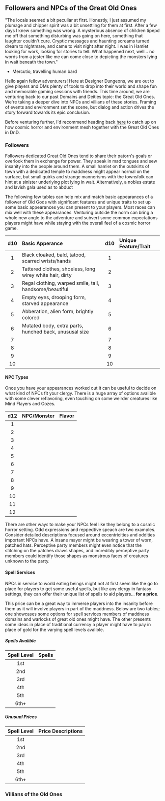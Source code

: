 ## Followers and NPCs of the Great Old Ones 
"The locals seemed a bit peculiar at first. Honestly, I just assumed my plumage and chipper spirit was a bit unsettling for them at first. After a few days I knew something was wrong. A mysterious absence of children tipepd me off that something disturbing was going on here, something that laughter couldn't cure. Cryptic messages and haunting screams turned dream to nightmare, and came to visit night after night. I was in Hamlet looking for work, looking for stories to tell. What happened next, well... no words from a jester like me can come close to depicting the monsters lying in wait beneath the town."

- Mercutio, travelling human bard

Hello again fellow adventurers! Here at Designer Dungeons, we are out to give players and DMs plenty of tools to drop into their world and shape fun and memorable gaming sessions with friends. This time around, we are venturing back to our past Domains and Deities topic: the Great Old Ones. We're taking a deeper dive into NPCs and villians of these stories. Framing of events and environment set the scene, but dialog and action drives the story forward towards its epic conclusion. 

Before venturing further, I'd recommend heading back [here]() to catch up on how cosmic horror and environment mesh together with the Great Old Ones in DnD.

### Followers

Followers dedicated Great Old Ones  tend to share their patorn's goals or overlook them in exchange for power. 
They speak in mad tongues and sew insanity into the people around them. A small hamlet on the outskirts of town with a dedicated temple to maddness might appear normal on the surface, but small quirks and strange mannerisms with the townsfolk can hint at a sinister underlying plot lying in wait. Alternatively, a nobles estate and lavish gala used as to abduct 

The following few tables can help mix and match basic appearances of a follower of Old Gods with significant features and unique traits to set up some basic appearances you can present to your players. Most races can mix well with these appearances. Venturing outside the norm can bring a whole new angle to the adventure and subvert some common expectations players might have while staying with the overall feel of a cosmic horror game.

|d10| Basic Apperance| d10 |Unique Feature/Trait|
|:--:|:--|:--:|:--|
|1|Black cloaked, bald, tatood, scarred wrists/hands|1||
|2|Tattered clothes, shoeless, long wirey white hair, dirty|2||
|3|Regal clothing, warped smile, tall, handsome/beautiful|3||
|4|Empty eyes, drooping form, starved appearance|4||
|5|Abberation, alien form, brightly colored |5||
|6|Mutated body, extra parts, hunched back, unususal size |6||
|7||7||
|8||8||
|9||9||
|10||10|


#### NPC Types 
Once you have your appearances worked out it can be useful to decide on what kind of NPCs fit your clergy. There is a huge array of options avalible with some clever reflavoring, even touching on some weirder creatures like Mind Flayers and Oozes. 

|d12|NPC/Monster|Flavor|
|:--:|:--|:--|
|1|
|2|
|3|
|4|
|5|
|6|
|7|
|8|
|9|
|10|
|11|
|12|

There are other ways to make your NPCs feel like they belong to a cosmic horror setting. Odd expressions and reppedtive speach are two examples. Consider detailed descriptions focused around eccentricities and oddities important NPCs have. A insane mayor might be wearing a tower of worn, patched hats. Perceptive party members might even notice that the stitching on the patches draws shapes, and incredibly perceptive party members could identify those shapes as monstrous faces of creatures unknown to the party.

#### Spell Services
NPCs in service to world eating beings might not at first seem like the go to place for players to get some useful spells, but like any clergy in fantasy settings, they can offer their unique list of spells to aid players... **for a price.** 

This price can be a great way to immerse players into the insanity before them as it will involve players in part of the maddness. Below are two tables; one showcases some options for spell services members of maddness domains and warlocks of great old ones might have. The other presents some ideas in place of traditional currency a player might have to pay in place of gold for the varying spell levels avalible. 

##### Spells Avalible
|Spell Level| Spells|
|:--:|:--|
|1st|
|2nd|
|3rd|
|4th|
|5th|
|6th+|

##### Unusual Prices
|Spell Level| Price Descriptions|
|:--:|:--|
|1st|
|2nd|
|3rd|
|4th|
|5th|
|6th+|

### Villians of the Old Ones



